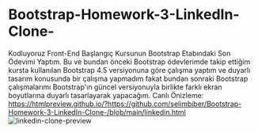 # Bootstrap-Homework-3-LinkedIn-Clone-
Kodluyoruz Front-End Başlangıç Kursunun Bootstrap Etabındaki Son Ödevimi Yaptım.
Bu ve bundan önceki Bootstrap ödevlerimde takip ettiğim kursta kullanılan Bootstrap 4.5 versiyonuna göre çalışma yaptım ve duyarlı tasarım konusunda bir çalışma yapmadım fakat bundan sonraki Bootstrap çalışmalarımı Bootstrap'ın güncel versiyonuyla birlikte farklı ekran boyutlarına duyarlı tasarlayarak yapacağım.
Canlı Önizleme: https://htmlpreview.github.io/?https://github.com/selimbiber/Bootstrap-Homework-3-LinkedIn-Clone-/blob/main/linkedin.html
![linkedin-clone-preview](https://user-images.githubusercontent.com/117529414/219072852-0561ab72-4c61-4c2e-a112-7b85ff73bbe5.jpeg)
